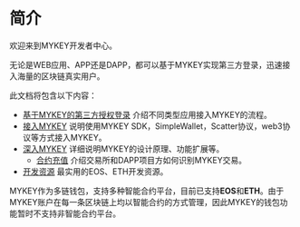 # 简介

欢迎来到MYKEY开发者中心。

无论是WEB应用、APP还是DAPP，都可以基于MYKEY实现第三方登录，迅速接入海量的区块链真实用户。

此文档将包含以下内容：

* [基于MYKEY的第三方授权登录](sign-in-with-mykey/#di-san-fang-shou-quan-deng-lu-liu-cheng) 介绍不同类型应用接入MYKEY的流程。
* [接入MYKEY](integrate-with-mykey/duo-zhong-fang-shi-jie-ru-mykey.md) 说明使用MYKEY SDK，SimpleWallet，Scatter协议，web3协议等方式接入MYKEY。
* [深入MYKEY](dive-into-mykey/shen-ru-mykey-zhang-hu.md#mykey有啥不同？) 详细说明MYKEY的设计原理、功能扩展等。
  * [合约充值](dive-into-mykey/contracts-deposit/) 介绍交易所和DAPP项目方如何识别MYKEY交易。
* [开发资源](development-resources/eos.md) 最实用的EOS、ETH开发资源。

MYKEY作为多链钱包，支持多种智能合约平台，目前已支持**EOS**和**ETH**。由于MYKEY账户在每一条区块链上均以智能合约的方式管理，因此MYKEY的钱包功能暂时不支持非智能合约平台。



